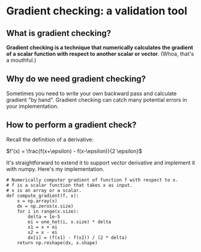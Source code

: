 # Gradient checking: a validation tool

## What is gradient checking?

**Gradient checking is a technique that numerically calculates the gradient of a scalar function with respect to another scalar or vector**. (Whoa, that's a mouthful.)

## Why do we need gradient checking?

Sometimes you need to write your own backward pass and calculate gradient "by hand". Gradient checking can catch many potential errors in your implementation.

## How to perform a gradient check?

Recall the definition of a derivative:

$f'(x) = \frac{f(x+\epsilon) - f(x-\epsilon)}{2 \epsilon}$

It's straightforward to extend it to support vector derivative and implement it with numpy. Here's my implementation.

```python3
# Numerically computer gradient of function f with respect to x.
# f is a scalar function that takes x as input.
# x is an array or a scalar.
def compute_gradient(f, x):
    x = np.array(x)
    dx = np.zeros(x.size)
    for i in range(x.size):
        delta = 1e-5
        ei = one_hot(i, x.size) * delta
        x1 = x + ei
        x2 = x - ei
        dx[i] = (f(x1) - f(x2)) / (2 * delta)
    return np.reshape(dx, x.shape)
```
